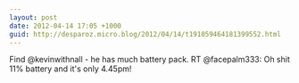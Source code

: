 ```yaml
---
layout: post
date: 2012-04-14 17:05 +1000
guid: http://desparoz.micro.blog/2012/04/14/t191059464181399552.html
---
```

Find @kevinwithnall - he has much battery pack. RT @facepalm333: Oh shit 11% battery and it's only 4.45pm!

